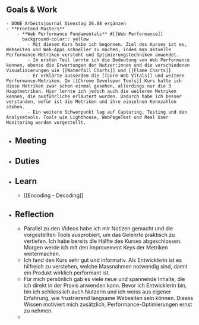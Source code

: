 ## Goals & Work
	- DONE Arbeitsjournal Dienstag 26.08 ergänzen
	- **Frontend Masters**
		- **Web Performance Fundamentals** #[[Web Performance]]
		  background-color:: yellow
			- Mit diesem Kurs habe ich begonnen. Ziel des Kurses ist es, Webseiten und Web-Apps schneller zu machen, indem man aktuelle Performance-Metriken versteht und Optimierungstechniken anwendet.
			- Im ersten Teil lernte ich die Bedeutung von Web Performance kennen, ebenso die Erwartungen der Nutzer:innen und die verschiedenen Visualisierungen wie [[Waterfall Charts]] und [[Flame Charts]]
			- Er erklärte ausserdem die [[Core Web Vitals]] und weitere Performance-Metriken. Im [[Chrome Developer Tools]] Kurs hatte ich diese Metriken zwar schon einmal gesehen, allerdings nur die 3 Hauptmetriken. Hier lernte ich jedoch auch die weiteren Metriken kennen, die ausführliche erläutert wurden. Dadurch habe ich besser verstanden, wofür ist die Metriken und ihre einzelnen Kennzahlen stehen.
			- Ein weitere Schwerpunkt lag auf Capturing, Testing und den Analysetools. Tools wie Lighthouse, WebPageTest und Real User Monitoring werden vorgestellt.
- ## Meeting
- ## Duties
- ## Learn
	- [[Encoding - Decoding]]
- ## Reflection
	- Parallel zu den Videos habe ich mir Notizen gemacht und die vorgestellten Tools ausprobiert, um das Gelenrte praktisch zu vertiefen. Ich habe bereits die Hälfte des Kurses abgeschlossen. Morgen werde ich mit den Improvement Keys der Metriken weitermachen.
	- Ich fand den Kurs sehr gut und informativ. Als Entwicklerin ist es hilfreich zu verstehen, welche Massnahmen notwendig sind, damit ein Produkt wirklich performant ist.
	- Für mich persönlich gab es viele neue und spannende Inhalte, die ich direkt in der Praxis anwenden kann. Bevor ich Entwicklerin bin, bin ich schliesslich auch Nutzerin und ich weiss aus eigener Erfahrung, wie frustrierend langsame Webseiten sein können. Dieses Wissen motiviert mich zusätzlich, Performance-Optimierungen ernst zu nehmen.
	-